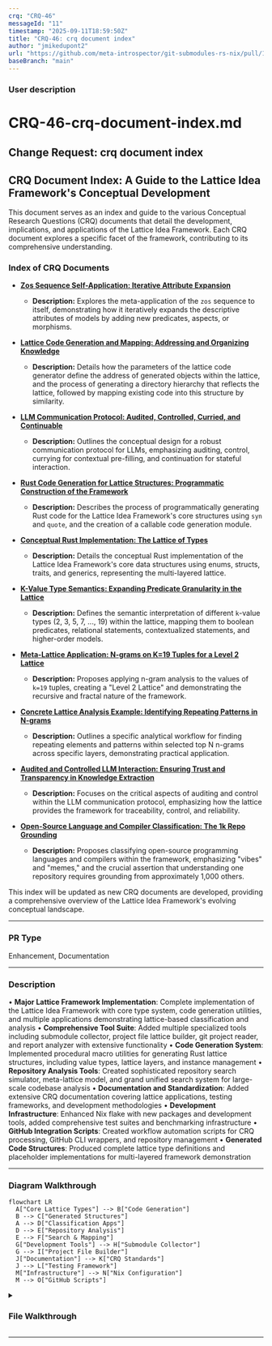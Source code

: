 ```yaml
---
crq: "CRQ-46"
messageId: "11"
timestamp: "2025-09-11T18:59:50Z"
title: "CRQ-46: crq document index"
author: "jmikedupont2"
url: "https://github.com/meta-introspector/git-submodules-rs-nix/pull/11"
baseBranch: "main"
---
```


### **User description**
# CRQ-46-crq-document-index.md

## Change Request: crq document index
## CRQ Document Index: A Guide to the Lattice Idea Framework's Conceptual Development

This document serves as an index and guide to the various Conceptual Research Questions (CRQ) documents that detail the development, implications, and applications of the Lattice Idea Framework. Each CRQ document explores a specific facet of the framework, contributing to its comprehensive understanding.

### Index of CRQ Documents

*   **[Zos Sequence Self-Application: Iterative Attribute Expansion](zos_self_application.md)**
    *   **Description:** Explores the meta-application of the `zos` sequence to itself, demonstrating how it iteratively expands the descriptive attributes of models by adding new predicates, aspects, or morphisms.

*   **[Lattice Code Generation and Mapping: Addressing and Organizing Knowledge](lattice_code_generation_and_mapping.md)**
    *   **Description:** Details how the parameters of the lattice code generator define the address of generated objects within the lattice, and the process of generating a directory hierarchy that reflects the lattice, followed by mapping existing code into this structure by similarity.

*   **[LLM Communication Protocol: Audited, Controlled, Curried, and Continuable](llm_communication_protocol.md)**
    *   **Description:** Outlines the conceptual design for a robust communication protocol for LLMs, emphasizing auditing, control, currying for contextual pre-filling, and continuation for stateful interaction.

*   **[Rust Code Generation for Lattice Structures: Programmatic Construction of the Framework](rust_code_generation_for_lattice.md)**
    *   **Description:** Describes the process of programmatically generating Rust code for the Lattice Idea Framework's core structures using `syn` and `quote`, and the creation of a callable code generation module.

*   **[Conceptual Rust Implementation: The Lattice of Types](conceptual_rust_lattice_types.md)**
    *   **Description:** Details the conceptual Rust implementation of the Lattice Idea Framework's core data structures using enums, structs, traits, and generics, representing the multi-layered lattice.

*   **[K-Value Type Semantics: Expanding Predicate Granularity in the Lattice](k_value_type_semantics.md)**
    *   **Description:** Defines the semantic interpretation of different `k`-value types (2, 3, 5, 7, ..., 19) within the lattice, mapping them to boolean predicates, relational statements, contextualized statements, and higher-order models.

*   **[Meta-Lattice Application: N-grams on K=19 Tuples for a Level 2 Lattice](meta_lattice_application.md)**
    *   **Description:** Proposes applying n-gram analysis to the values of `k=19` tuples, creating a "Level 2 Lattice" and demonstrating the recursive and fractal nature of the framework.

*   **[Concrete Lattice Analysis Example: Identifying Repeating Patterns in N-grams](concrete_lattice_analysis_example.md)**
    *   **Description:** Outlines a specific analytical workflow for finding repeating elements and patterns within selected top N n-grams across specific layers, demonstrating practical application.

*   **[Audited and Controlled LLM Interaction: Ensuring Trust and Transparency in Knowledge Extraction](audited_llm_interaction.md)**
    *   **Description:** Focuses on the critical aspects of auditing and control within the LLM communication protocol, emphasizing how the lattice provides the framework for traceability, control, and reliability.

*   **[Open-Source Language and Compiler Classification: The 1k Repo Grounding](oss_language_classification_crq.md)**
    *   **Description:** Proposes classifying open-source programming languages and compilers within the framework, emphasizing "vibes" and "memes," and the crucial assertion that understanding one repository requires grounding from approximately 1,000 others.

This index will be updated as new CRQ documents are developed, providing a comprehensive overview of the Lattice Idea Framework's evolving conceptual landscape.


___

### **PR Type**
Enhancement, Documentation


___

### **Description**
• **Major Lattice Framework Implementation**: Complete implementation of the Lattice Idea Framework with core type system, code generation utilities, and multiple applications demonstrating lattice-based classification and analysis
• **Comprehensive Tool Suite**: Added multiple specialized tools including submodule collector, project file lattice builder, git project reader, and report analyzer with extensive functionality
• **Code Generation System**: Implemented procedural macro utilities for generating Rust lattice structures, including value types, lattice layers, and instance management
• **Repository Analysis Tools**: Created sophisticated repository search simulator, meta-lattice model, and grand unified search system for large-scale codebase analysis
• **Documentation and Standardization**: Added extensive CRQ documentation covering lattice applications, testing frameworks, and development methodologies
• **Development Infrastructure**: Enhanced Nix flake with new packages and development tools, added comprehensive test suites and benchmarking infrastructure
• **GitHub Integration Scripts**: Created workflow automation scripts for CRQ processing, GitHub CLI wrappers, and repository management
• **Generated Code Structures**: Produced complete lattice type definitions and placeholder implementations for multi-layered framework demonstration


___

### Diagram Walkthrough


```mermaid
flowchart LR
  A["Core Lattice Types"] --> B["Code Generation"]
  B --> C["Generated Structures"]
  A --> D["Classification Apps"]
  D --> E["Repository Analysis"]
  E --> F["Search & Mapping"]
  G["Development Tools"] --> H["Submodule Collector"]
  G --> I["Project File Builder"]
  J["Documentation"] --> K["CRQ Standards"]
  J --> L["Testing Framework"]
  M["Infrastructure"] --> N["Nix Configuration"]
  M --> O["GitHub Scripts"]
```



<details> <summary><h3> File Walkthrough</h3></summary>

<table><thead><tr><th></th><th align="left">Relevant files</th></tr></thead><tbody><tr><td><strong>Configuration changes</strong></td><td><details><summary>2 files</summary><table>
<tr>
  <td>
    <details>
      <summary><strong>flake.nix</strong><dd><code>Enhanced Nix flake with submodule-collector package and development </code><br><code>tools</code></dd></summary>
<hr>

flake.nix

• Removed empty line at the beginning of the file<br> • Added new <br><code>submodule-collector</code> package derivation with Rust build configuration<br> • <br>Added multiple development tools including jq, valgrind, Emacs <br>packages, and formatting tools


</details>


  </td>
  <td><a href="https://github.com/meta-introspector/git-submodules-rs-nix/pull/11/files#diff-206b9ce276ab5971a2489d75eb1b12999d4bf3843b7988cbe8d687cfde61dea0">+34/-1</a>&nbsp; &nbsp; </td>

</tr>

<tr>
  <td>
    <details>
      <summary><strong>shell.nix</strong><dd><code>Added valgrind to development shell dependencies</code>&nbsp; &nbsp; &nbsp; &nbsp; &nbsp; &nbsp; &nbsp; &nbsp; &nbsp; </dd></summary>
<hr>

shell.nix

• Added `pkgs.valgrind` to the buildInputs list for development shell


</details>


  </td>
  <td><a href="https://github.com/meta-introspector/git-submodules-rs-nix/pull/11/files#diff-e53dfbfffe62ae3c0b411b3938ccffa9fb6a2ecc565f55785ef8daa756631a6b">+1/-1</a>&nbsp; &nbsp; &nbsp; </td>

</tr>
</table></details></td></tr><tr><td><strong>Enhancement</strong></td><td><details><summary>54 files</summary><table>
<tr>
  <td>
    <details>
      <summary><strong>lib.rs</strong><dd><code>Lattice code generation library with procedural macro utilities</code></dd></summary>
<hr>

lattice_code_generator/src/lib.rs

• New library providing code generation utilities for the Lattice Idea <br>Framework<br> • Implements functions to generate Rust enums, structs, and <br>traits using <code>syn</code> and <code>quote</code><br> • Includes comprehensive test suite for <br>generated code validation


</details>


  </td>
  <td><a href="https://github.com/meta-introspector/git-submodules-rs-nix/pull/11/files#diff-243854d89636db85a935fa955ee16fa44ea3ca7092902bc29701c3a825b0ba0a">+296/-0</a>&nbsp; </td>

</tr>

<tr>
  <td>
    <details>
      <summary><strong>main.rs</strong><dd><code>Git submodule collector tool with recursive scanning capabilities</code></dd></summary>
<hr>

submodule-collector/src/main.rs

• New command-line tool for scanning Git repositories and submodules <br>recursively<br> • Collects detailed repository information including <br>remote URLs, paths, and branches<br> • Outputs comprehensive JSON reports <br>with error handling for failed repositories


</details>


  </td>
  <td><a href="https://github.com/meta-introspector/git-submodules-rs-nix/pull/11/files#diff-a47f0db0f72bdfe38e4c5fc28fcb76ddd4adc991f2b12a672f14f8348411c83a">+279/-0</a>&nbsp; </td>

</tr>

<tr>
  <td>
    <details>
      <summary><strong>main.rs</strong><dd><code>Project file lattice builder with predicate-based classification</code></dd></summary>
<hr>

project_file_lattice_builder/src/main.rs

• New application that constructs a conceptual lattice of project <br>files<br> • Implements file classification using word predicates and <br>lattice hierarchy<br> • Includes comprehensive test suite for predicate <br>extraction and classification


</details>


  </td>
  <td><a href="https://github.com/meta-introspector/git-submodules-rs-nix/pull/11/files#diff-307096deb9eb86f24a90391b001a081a638672a52f8c27651d21c72bcfdcd2a1">+202/-0</a>&nbsp; </td>

</tr>

<tr>
  <td>
    <details>
      <summary><strong>lattice_mapper_app.rs</strong><dd><code>Lattice mapper application for code similarity classification</code></dd></summary>
<hr>

src/lattice_mapper_app.rs

• New application demonstrating code mapping into pre-generated <br>lattice structures<br> • Implements similarity-based classification using <br>predicate matching<br> • Bridges lattice structure generation with <br>repository search functionality


</details>


  </td>
  <td><a href="https://github.com/meta-introspector/git-submodules-rs-nix/pull/11/files#diff-d4b10dc90da2ebd2e54c216c08faf398915f797cc4bf2e94185cd40832762c62">+209/-0</a>&nbsp; </td>

</tr>

<tr>
  <td>
    <details>
      <summary><strong>lattice_types.rs</strong><dd><code>Core lattice type definitions with multi-layered framework</code></dd></summary>
<hr>

src/lattice_types.rs

• Defines conceptual lattice type system using Rust enums, structs, <br>and traits<br> • Implements multi-layered lattice with different value <br>types and n-gram instances<br> • Includes demonstration of lattice <br>construction with boolean and three-value types


</details>


  </td>
  <td><a href="https://github.com/meta-introspector/git-submodules-rs-nix/pull/11/files#diff-b4cbc31fe99d9b693a12612fdfbcbb6a05afbab7836ee96ef34759a80eea2dfc">+196/-0</a>&nbsp; </td>

</tr>

<tr>
  <td>
    <details>
      <summary><strong>repo_search_simulator.rs</strong><dd><code>Repository search simulator with predicate-based similarity matching</code></dd></summary>
<hr>

src/repo_search_simulator.rs

• Simulates repository search functionality using predicate-based <br>classification<br> • Implements search-by-example across mock repositories <br>with similarity scoring<br> • Demonstrates lattice framework application <br>to large codebase analysis


</details>


  </td>
  <td><a href="https://github.com/meta-introspector/git-submodules-rs-nix/pull/11/files#diff-0fd44409289d811f50e94913ae801d7ed5c483e8798303c297ac9854807cfe41">+202/-0</a>&nbsp; </td>

</tr>

<tr>
  <td>
    <details>
      <summary><strong>meta_lattice_model.rs</strong><dd><code>Self-referential meta-lattice model for framework introspection</code></dd></summary>
<hr>

src/meta_lattice_model.rs

• Meta-model implementation that analyzes the lattice framework itself<br> <br>• Demonstrates self-referential capacity with conceptual similarity <br>finding<br> • Embodies the framework's ability to model its own structure


</details>


  </td>
  <td><a href="https://github.com/meta-introspector/git-submodules-rs-nix/pull/11/files#diff-4ad95f3ed0d6e795cabcf8199fb28fa159aef84b4f32e578f55079fa94e07625">+153/-0</a>&nbsp; </td>

</tr>

<tr>
  <td>
    <details>
      <summary><strong>analyze_strings.rs</strong><dd><code>String analysis module with n-gram processing and ontology mapping</code></dd></summary>
<hr>

report-analyzer-rs/src/analyze_strings.rs

• String analysis module with token collection and frequency counting<br> <br>• Implements n-gram generation and analysis with emoji ontology <br>application<br> • Provides suggested rule generation based on token <br>patterns


</details>


  </td>
  <td><a href="https://github.com/meta-introspector/git-submodules-rs-nix/pull/11/files#diff-2972c1dbf1387f1fc356a8a7315beb271dcacb9eb512719d2ac60d15084a7c1a">+171/-0</a>&nbsp; </td>

</tr>

<tr>
  <td>
    <details>
      <summary><strong>lattice_classifier_app.rs</strong><dd><code>Lattice classifier application for predicate-based text analysis</code></dd></summary>
<hr>

src/lattice_classifier_app.rs

• Classification application using generated lattice structures<br> • <br>Implements predicate-based text classification with word predicates<br> • <br>Demonstrates search-by-example functionality within lattice framework


</details>


  </td>
  <td><a href="https://github.com/meta-introspector/git-submodules-rs-nix/pull/11/files#diff-2046e6cf0881f2c6f04e40c623dbf7b071fa54d0b330bd758caea2f306c79f59">+188/-0</a>&nbsp; </td>

</tr>

<tr>
  <td>
    <details>
      <summary><strong>lib.rs</strong><dd><code>Git project reader library with comprehensive repository information </code><br><code>extraction</code></dd></summary>
<hr>

git_project_reader/src/lib.rs

• Library for reading Git project information including tracked files <br>and status<br> • Implements comprehensive test suite with temporary <br>repository creation<br> • Provides structured data collection from Git <br>repositories


</details>


  </td>
  <td><a href="https://github.com/meta-introspector/git-submodules-rs-nix/pull/11/files#diff-258b44c334cd672e0393e8cad155edd07074a84e46a6c7389d9d227e07b3e1d8">+174/-0</a>&nbsp; </td>

</tr>

<tr>
  <td>
    <details>
      <summary><strong>grand_unified_search.rs</strong><dd><code>Grand unified search system concept with self-analysis capabilities</code></dd></summary>
<hr>

src/grand_unified_search.rs

• Conceptual outline for grand unified search system across <br>repositories<br> • Demonstrates self-parsing, similarity search, and LLM <br>interaction concepts<br> • Provides framework for large-scale code <br>analysis and knowledge extraction


</details>


  </td>
  <td><a href="https://github.com/meta-introspector/git-submodules-rs-nix/pull/11/files#diff-b8a48c02f53b75052bc23d20df7488207a5b86d7815d3fb29ef0b8b985553ab1">+148/-0</a>&nbsp; </td>

</tr>

<tr>
  <td>
    <details>
      <summary><strong>lattice_model.rs</strong><dd><code>Core lattice model with value types and predicate classification</code></dd></summary>
<hr>

src/lattice_model.rs

• Core lattice model definitions with value types and layer structures<br> <br>• Implements traits for value counting and lattice layer management<br> • <br>Provides predicate classifier for text analysis within lattice <br>framework


</details>


  </td>
  <td><a href="https://github.com/meta-introspector/git-submodules-rs-nix/pull/11/files#diff-780a4d5fb95789264d299113f8c45e066dafc4aa039180f7494020e35c5246b6">+136/-0</a>&nbsp; </td>

</tr>

<tr>
  <td>
    <details>
      <summary><strong>word_predicate_analyzer.rs</strong><dd><code>Word predicate analyzer with n-gram generation and lattice integration</code></dd></summary>
<hr>

src/word_predicate_analyzer.rs

• Word predicate analysis using lattice type definitions<br> • Implements <br>text tokenization and n-gram generation for predicate analysis<br> • <br>Demonstrates integration with lattice structure for text processing


</details>


  </td>
  <td><a href="https://github.com/meta-introspector/git-submodules-rs-nix/pull/11/files#diff-8b1a5639c122dab7e9c36fd0dac9ffa1dd9fbbbb4fb5d68eca6be406d0f63e83">+95/-0</a>&nbsp; &nbsp; </td>

</tr>

<tr>
  <td>
    <details>
      <summary><strong>main.rs</strong><dd><code>Lattice structure generator with hierarchical directory creation</code></dd></summary>
<hr>

lattice_structure_generator/src/main.rs

• Generates structured lattice hierarchy with parameterized layer <br>creation<br> • Creates directory structure representing lattice <br>organization<br> • Demonstrates conceptual mapping of existing code into <br>lattice bins


</details>


  </td>
  <td><a href="https://github.com/meta-introspector/git-submodules-rs-nix/pull/11/files#diff-0503dd508e5c7168f8b6b74fb16594f291c5cead8790bfaec55d85ac576166f2">+82/-0</a>&nbsp; &nbsp; </td>

</tr>

<tr>
  <td>
    <details>
      <summary><strong>lib.rs</strong><dd><code>ZOS lattice builder integration with project file classification</code></dd></summary>
<hr>

src/lib.rs

• Added <code>build_zos_lattice</code> function for project file classification<br> • <br>Integrates lattice model with file processing and predicate extraction<br> <br>• Provides structured approach to organizing project files in lattice <br>layers


</details>


  </td>
  <td><a href="https://github.com/meta-introspector/git-submodules-rs-nix/pull/11/files#diff-b1a35a68f14e696205874893c07fd24fdb88882b47c23cc0e0c80a30c7d53759">+78/-0</a>&nbsp; &nbsp; </td>

</tr>

<tr>
  <td>
    <details>
      <summary><strong>main.rs</strong><dd><code>Lattice generator application for code structure creation</code></dd></summary>
<hr>

lattice_generator_app/src/main.rs

• Application for generating lattice code structures to files<br> • Uses <br>lattice code generator library to create complete type definitions<br> • <br>Outputs generated code to organized directory structure


</details>


  </td>
  <td><a href="https://github.com/meta-introspector/git-submodules-rs-nix/pull/11/files#diff-ba3c74e9dedda9c826a5198e4fb1879be1cc3251ad2be3b8bd4cef25d22bf646">+56/-0</a>&nbsp; &nbsp; </td>

</tr>

<tr>
  <td>
    <details>
      <summary><strong>main.rs</strong><dd><code>Initial report analyzer main implementation with CLI interface</code></dd></summary>
<hr>

report-analyzer-rs/src/main.rs

• Added new main.rs file for report analyzer with command-line <br>argument parsing using <code>clap</code><br> • Implemented basic report loading and <br>analysis functionality with JSON deserialization<br> • Added calls to <br><code>analyze_strings</code> module for string analysis and emoji application<br> • <br>Included commented-out calls to various analysis functions for future <br>implementation


</details>


  </td>
  <td><a href="https://github.com/meta-introspector/git-submodules-rs-nix/pull/11/files#diff-0c621fee3c56e03aa11c26e9371c0d100ee91ec12c43746c6cf2eb8f687bdeac">+50/-0</a>&nbsp; &nbsp; </td>

</tr>

<tr>
  <td>
    <details>
      <summary><strong>program_self_description.rs</strong><dd><code>Self-describing program implementation for lattice framework </code><br><code>demonstration</code></dd></summary>
<hr>

src/program_self_description.rs

• Created a conceptual Rust program demonstrating self-description <br>capabilities<br> • Implemented functions to describe the program itself <br>and search for similar programs<br> • Added meta-assertion functionality <br>reflecting the theoretical framework's postulates<br> • Demonstrates the <br>"word as predicate" model and program similarity concepts


</details>


  </td>
  <td><a href="https://github.com/meta-introspector/git-submodules-rs-nix/pull/11/files#diff-386ecf0f7a94fde9c182bd08fe96599c8620c47e849ed27d5ffd2d799bf30060">+37/-0</a>&nbsp; &nbsp; </td>

</tr>

<tr>
  <td>
    <details>
      <summary><strong>lcp.rs</strong><dd><code>Longest common prefix analysis implementation for repository data</code></dd></summary>
<hr>

report-analyzer-rs/src/lcp.rs

• Implemented longest common prefix (LCP) analysis functionality<br> • <br>Added <code>find_longest_common_prefix</code> function for string comparison<br> • <br>Created <code>perform_lcp_analysis</code> to analyze repository paths and URLs<br> • <br>Included print function for displaying LCP analysis results


</details>


  </td>
  <td><a href="https://github.com/meta-introspector/git-submodules-rs-nix/pull/11/files#diff-b21ab373ab1b39d083a90c0171119e10f283f4af3edb4ab1148d439b9eda1101">+51/-0</a>&nbsp; &nbsp; </td>

</tr>

<tr>
  <td>
    <details>
      <summary><strong>my_profiling_bench.rs</strong><dd><code>Performance benchmarking infrastructure with iai-callgrind integration</code></dd></summary>
<hr>

benches/my_profiling_bench.rs

• Added performance benchmarking setup using <code>iai_callgrind</code> library<br> • <br>Created benchmark functions for <code>add</code> function and git config parsing<br> • <br>Implemented dummy function for demonstration of profiling capabilities<br> <br>• Set up benchmark group configuration for performance testing


</details>


  </td>
  <td><a href="https://github.com/meta-introspector/git-submodules-rs-nix/pull/11/files#diff-ba6682e5e5c2b85faec0653350824785fbc61e8b011444d3fc293fc73a8eff5f">+36/-0</a>&nbsp; &nbsp; </td>

</tr>

<tr>
  <td>
    <details>
      <summary><strong>types.rs</strong><dd><code>Core type definitions for report analyzer with CLI support</code></dd></summary>
<hr>

report-analyzer-rs/src/types.rs

• Defined core data structures for report analysis including <br><code>SubmoduleInfo</code>, <code>RepoInfo</code>, <code>FailedRepoInfo</code><br> • Added <code>Report</code> struct with <br>repositories and failed repositories tracking<br> • Implemented <br>command-line arguments structure with <code>clap</code> Parser derive<br> • Created <br><code>Ontology</code> type for emoji mapping functionality


</details>


  </td>
  <td><a href="https://github.com/meta-introspector/git-submodules-rs-nix/pull/11/files#diff-70a32aaec9d7a33bba7859aaec9a648355cf4a92b9a1c688430f60fd0b1ad036">+47/-0</a>&nbsp; &nbsp; </td>

</tr>

<tr>
  <td>
    <details>
      <summary><strong>analyze_names.rs</strong><dd><code>Repository name analysis with frequency counting implementation</code></dd></summary>
<hr>

report-analyzer-rs/src/analyze_names.rs

• Implemented repository name analysis functionality using regex <br>patterns<br> • Added extraction of repository names from GitHub URLs<br> • <br>Created frequency counting for repository and submodule names<br> • <br>Included processing of nested repository structures


</details>


  </td>
  <td><a href="https://github.com/meta-introspector/git-submodules-rs-nix/pull/11/files#diff-ece2606d6df195d4968ecc9276f8faa6fb13f2dfbd036a099bdef2995f9eac1d">+30/-0</a>&nbsp; &nbsp; </td>

</tr>

<tr>
  <td>
    <details>
      <summary><strong>value_type.rs</strong><dd><code>Generated ValueType enum implementation for lattice framework</code></dd></summary>
<hr>

generated_lattice_code/value_type.rs

• Generated Rust code for <code>ValueType</code> enum with prime value variants<br> • <br>Implemented <code>count</code> method for retrieving value type counts<br> • Added <br><code>zos_sequence</code> function returning vector of value types<br> • Created <br>comprehensive enum covering bit, three-value, five-value, and prime <br>value types


</details>


  </td>
  <td><a href="https://github.com/meta-introspector/git-submodules-rs-nix/pull/11/files#diff-4534ce506bbc5e0a512da2a9f61948dc44575940029777e3be9fa6f1ce706735">+1/-0</a>&nbsp; &nbsp; &nbsp; </td>

</tr>

<tr>
  <td>
    <details>
      <summary><strong>value_type.rs</strong><dd><code>Duplicate ValueType enum in alternative structure directory</code></dd></summary>
<hr>

generated_lattice_structure/value_type.rs

• Duplicate of generated lattice code for value type enum<br> • Contains <br>identical implementation of <code>ValueType</code> enum and methods<br> • Represents <br>alternative output location for generated code


</details>


  </td>
  <td><a href="https://github.com/meta-introspector/git-submodules-rs-nix/pull/11/files#diff-0e397496f4650bd5f8a1aaa402b4f095cc1ebfec730fb80a60040684b1e76798">+1/-0</a>&nbsp; &nbsp; &nbsp; </td>

</tr>

<tr>
  <td>
    <details>
      <summary><strong>analyze_orgs.rs</strong><dd><code>Organization analysis with frequency counting from GitHub URLs</code></dd></summary>
<hr>

report-analyzer-rs/src/analyze_orgs.rs

• Implemented organization analysis functionality using regex for <br>GitHub URLs<br> • Added extraction of organization names from repository <br>URLs<br> • Created frequency counting for organizations across <br>repositories<br> • Included processing of failed repositories for <br>comprehensive analysis


</details>


  </td>
  <td><a href="https://github.com/meta-introspector/git-submodules-rs-nix/pull/11/files#diff-dfc5e43d786c558598103c88d48bb1cfc40e246b3ba904ae455a340f1c5d7e0a">+26/-0</a>&nbsp; &nbsp; </td>

</tr>

<tr>
  <td>
    <details>
      <summary><strong>lattice_struct.rs</strong><dd><code>Generated Lattice struct with dynamic layer management system</code></dd></summary>
<hr>

generated_lattice_code/lattice_struct.rs

• Generated main <code>Lattice</code> struct with dynamic layer management<br> • <br>Implemented <code>LatticeLayerTrait</code> for polymorphic layer handling<br> • Added <br>methods for creating, adding layers, and describing lattice structure<br> <br>• Created trait object system for handling different layer types


</details>


  </td>
  <td><a href="https://github.com/meta-introspector/git-submodules-rs-nix/pull/11/files#diff-79d9dfa1f549d761bf956b17120979d037243e9dc1f10ebb9402e5b62ff5cf46">+1/-0</a>&nbsp; &nbsp; &nbsp; </td>

</tr>

<tr>
  <td>
    <details>
      <summary><strong>lattice_struct.rs</strong><dd><code>Duplicate Lattice struct in alternative structure directory</code></dd></summary>
<hr>

generated_lattice_structure/lattice_struct.rs

• Duplicate of generated lattice struct implementation<br> • Contains <br>identical <code>Lattice</code> struct and trait definitions<br> • Represents <br>alternative output location for generated code


</details>


  </td>
  <td><a href="https://github.com/meta-introspector/git-submodules-rs-nix/pull/11/files#diff-d0b1a7887fc4298e093cd2bfb55016adcc95a93c94f2f6df94699f5fb9f43180">+1/-0</a>&nbsp; &nbsp; &nbsp; </td>

</tr>

<tr>
  <td>
    <details>
      <summary><strong>instance_struct.rs</strong><dd><code>Generated Instance struct for n-gram representation in lattice</code></dd></summary>
<hr>

generated_lattice_code/instance_struct.rs

• Generated <code>Instance</code> struct for representing n-grams and code snippets<br> <br>• Implemented generic structure with ID, n-gram size, and units vector<br> <br>• Added constructor and description methods for instance management<br> • <br>Created validation for n-gram size consistency


</details>


  </td>
  <td><a href="https://github.com/meta-introspector/git-submodules-rs-nix/pull/11/files#diff-d3a134be5da73893ad11cfba2741e995cb5385d116f305bb9f90ba03072271f8">+1/-0</a>&nbsp; &nbsp; &nbsp; </td>

</tr>

<tr>
  <td>
    <details>
      <summary><strong>instance_struct.rs</strong><dd><code>Duplicate Instance struct in alternative structure directory</code></dd></summary>
<hr>

generated_lattice_structure/instance_struct.rs

• Duplicate of generated instance struct implementation<br> • Contains <br>identical <code>Instance</code> struct with generic type support<br> • Represents <br>alternative output location for generated code


</details>


  </td>
  <td><a href="https://github.com/meta-introspector/git-submodules-rs-nix/pull/11/files#diff-2a3695aa0e91eed81596edd58de20843bbebe8a9e7ddddae052cc7f695267747">+1/-0</a>&nbsp; &nbsp; &nbsp; </td>

</tr>

<tr>
  <td>
    <details>
      <summary><strong>lattice_layer_struct.rs</strong><dd><code>Generated LatticeLayer struct for value type organization</code></dd></summary>
<hr>

generated_lattice_code/lattice_layer_struct.rs

• Generated <code>LatticeLayer</code> struct for organizing instances by value type<br> <br>• Implemented layer management with value type validation<br> • Added <br>methods for creating layers, adding instances, and description<br> • <br>Created type-safe layer organization system


</details>


  </td>
  <td><a href="https://github.com/meta-introspector/git-submodules-rs-nix/pull/11/files#diff-0aacd04a7a621f806b54ffa94092f874682700841e03474720504945ec824126">+1/-0</a>&nbsp; &nbsp; &nbsp; </td>

</tr>

<tr>
  <td>
    <details>
      <summary><strong>lattice_layer_struct.rs</strong><dd><code>Duplicate LatticeLayer struct in alternative structure directory</code></dd></summary>
<hr>

generated_lattice_structure/lattice_layer_struct.rs

• Duplicate of generated lattice layer struct implementation<br> • <br>Contains identical <code>LatticeLayer</code> struct and methods<br> • Represents <br>alternative output location for generated code


</details>


  </td>
  <td><a href="https://github.com/meta-introspector/git-submodules-rs-nix/pull/11/files#diff-8732c80f707e0ab6b869ea056076368c8830979c489e8c25c0b1d63a05affb3b">+1/-0</a>&nbsp; &nbsp; &nbsp; </td>

</tr>

<tr>
  <td>
    <details>
      <summary><strong>duplicates.rs</strong><dd><code>Duplicate repository URL analysis and reporting implementation</code></dd></summary>
<hr>

report-analyzer-rs/src/duplicates.rs

• Implemented duplicate URL analysis functionality for repositories<br> • <br>Added functions to identify and report duplicate repository URLs<br> • <br>Created mapping of URLs to multiple paths for duplicate detection<br> • <br>Included comprehensive reporting of duplicate findings


</details>


  </td>
  <td><a href="https://github.com/meta-introspector/git-submodules-rs-nix/pull/11/files#diff-4d80fd66c8b316d5012d6352dd781de56fe14903a0f5394e6ce2fa81ee99e035">+25/-0</a>&nbsp; &nbsp; </td>

</tr>

<tr>
  <td>
    <details>
      <summary><strong>input.rs</strong><dd><code>Input handling implementation for CLI arguments and data loading</code></dd></summary>
<hr>

report-analyzer-rs/src/input.rs

• Implemented input handling functions for command-line arguments and <br>data loading<br> • Added <code>parse_args</code> function using <code>clap</code> for argument <br>parsing<br> • Created <code>load_data</code> function for JSON report and ontology <br>loading<br> • Included error handling for file reading and JSON <br>deserialization


</details>


  </td>
  <td><a href="https://github.com/meta-introspector/git-submodules-rs-nix/pull/11/files#diff-e9ea32f3583a31e364d9ff7d6c37296c5c56f4c8fe8b359a4693368182e54e3b">+22/-0</a>&nbsp; &nbsp; </td>

</tr>

<tr>
  <td>
    <details>
      <summary><strong>apply_emojis.rs</strong><dd><code>Emoji ontology application system for text enhancement</code>&nbsp; &nbsp; &nbsp; </dd></summary>
<hr>

report-analyzer-rs/src/apply_emojis.rs

• Implemented emoji ontology application functionality<br> • Added text <br>replacement system using ontology mappings<br> • Created sorted key <br>processing for longest-match replacement<br> • Included optional ontology <br>handling for emoji enhancement


</details>


  </td>
  <td><a href="https://github.com/meta-introspector/git-submodules-rs-nix/pull/11/files#diff-b046d9b03ffcc74bc7362f658297d45a8141ccff9481915e5a8348b7f49a2297">+18/-0</a>&nbsp; &nbsp; </td>

</tr>

<tr>
  <td>
    <details>
      <summary><strong>names_analysis.rs</strong><dd><code>Names analysis display with emoji ontology integration</code>&nbsp; &nbsp; &nbsp; </dd></summary>
<hr>

report-analyzer-rs/src/names_analysis.rs

• Implemented names analysis printing functionality with emoji support<br> <br>• Added sorting and display of most frequent repository/submodule <br>names<br> • Created top-10 display with emoji ontology integration<br> • <br>Included handling for empty name collections


</details>


  </td>
  <td><a href="https://github.com/meta-introspector/git-submodules-rs-nix/pull/11/files#diff-300b8fb41eee786eabd0188c0030f81f88dfc1cee7f998e57e62b26ff2a14c37">+14/-0</a>&nbsp; &nbsp; </td>

</tr>

<tr>
  <td>
    <details>
      <summary><strong>org_analysis.rs</strong><dd><code>Organization analysis display with emoji ontology support</code></dd></summary>
<hr>

report-analyzer-rs/src/org_analysis.rs

• Implemented organization analysis printing functionality<br> • Added <br>sorting and display of most frequent organizations<br> • Created top-10 <br>display with emoji ontology support<br> • Included handling for empty <br>organization collections


</details>


  </td>
  <td><a href="https://github.com/meta-introspector/git-submodules-rs-nix/pull/11/files#diff-5bc7fdd91e1797253239ee186eacd73c931025fcd10b5880906a97a8400fbdcc">+13/-0</a>&nbsp; &nbsp; </td>

</tr>

<tr>
  <td>
    <details>
      <summary><strong>main.rs</strong><dd><code>Git repository testing application with git2 integration</code>&nbsp; </dd></summary>
<hr>

git_test_repo/src/main.rs

• Created simple Git repository testing application using <code>git2</code> crate<br> • <br>Implemented repository opening and validation functionality<br> • Added <br>current directory detection and repository path display<br> • Created <br>basic Git repository interaction example


</details>


  </td>
  <td><a href="https://github.com/meta-introspector/git-submodules-rs-nix/pull/11/files#diff-8b9cadcb87746c34dbbc19f46f1ef3a55b401e70c5dba9cf5f2af4f9877fa594">+10/-0</a>&nbsp; &nbsp; </td>

</tr>

<tr>
  <td>
    <details>
      <summary><strong>instance_1.rs</strong><dd><code>Placeholder instance implementation for k=2 layer</code>&nbsp; &nbsp; &nbsp; &nbsp; &nbsp; &nbsp; &nbsp; &nbsp; </dd></summary>
<hr>

generated_lattice_structure/layer_k_2/instance_1.rs

• Added placeholder code for instance 1 in k=2 layer<br> • Created <br>template for 2-value type instance implementation<br> • Included comments <br>describing intended structure and purpose


</details>


  </td>
  <td><a href="https://github.com/meta-introspector/git-submodules-rs-nix/pull/11/files#diff-df8632b2498c76b1d518d069119ef059ccb029cdcabff4a67066bd7b537542ca">+3/-0</a>&nbsp; &nbsp; &nbsp; </td>

</tr>

<tr>
  <td>
    <details>
      <summary><strong>instance_0.rs</strong><dd><code>Placeholder instance implementation for k=3 layer (instance 0)</code></dd></summary>
<hr>

generated_lattice_structure/layer_k_3/instance_0.rs

• Added placeholder code for instance 0 in k=3 layer<br> • Created <br>template for 3-value type instance implementation<br> • Included comments <br>describing intended structure and purpose


</details>


  </td>
  <td><a href="https://github.com/meta-introspector/git-submodules-rs-nix/pull/11/files#diff-45a15a4ed78fb935970c9dfb064319535f48d88aa3eeaaf6724236295ad8bc36">+3/-0</a>&nbsp; &nbsp; &nbsp; </td>

</tr>

<tr>
  <td>
    <details>
      <summary><strong>instance_1.rs</strong><dd><code>Placeholder instance implementation for k=3 layer (instance 1)</code></dd></summary>
<hr>

generated_lattice_structure/layer_k_3/instance_1.rs

• Added placeholder code for instance 1 in k=3 layer<br> • Created <br>template for 3-value type instance implementation<br> • Included comments <br>describing intended structure and purpose


</details>


  </td>
  <td><a href="https://github.com/meta-introspector/git-submodules-rs-nix/pull/11/files#diff-f985fd8aeb2357840bce2296c2e55547376810292136d6b105ebb782f0c2bea1">+3/-0</a>&nbsp; &nbsp; &nbsp; </td>

</tr>

<tr>
  <td>
    <details>
      <summary><strong>has_value_count_impls.rs</strong><dd><code>Generated HasValueCount trait implementation for bool type</code></dd></summary>
<hr>

generated_lattice_code/has_value_count_impls.rs

• Generated implementation of <code>HasValueCount</code> trait for <code>bool</code> type<br> • <br>Added value count method returning 2 for boolean type<br> • Created <br>foundation for trait implementation system


</details>


  </td>
  <td><a href="https://github.com/meta-introspector/git-submodules-rs-nix/pull/11/files#diff-fc27ee60e32d05c14ba49d85ee4b7d8e66ac5c101ad0dbe3e5d349b4b9303ac8">+1/-0</a>&nbsp; &nbsp; &nbsp; </td>

</tr>

<tr>
  <td>
    <details>
      <summary><strong>has_value_count_impls.rs</strong><dd><code>Duplicate HasValueCount implementation in alternative structure </code><br><code>directory</code></dd></summary>
<hr>

generated_lattice_structure/has_value_count_impls.rs

• Duplicate of generated HasValueCount implementation<br> • Contains <br>identical trait implementation for bool type<br> • Represents alternative <br>output location for generated code


</details>


  </td>
  <td><a href="https://github.com/meta-introspector/git-submodules-rs-nix/pull/11/files#diff-bfde8abac89de5011df90cbcb78cbcd164b872180cfb65270be5126f86444644">+1/-0</a>&nbsp; &nbsp; &nbsp; </td>

</tr>

<tr>
  <td>
    <details>
      <summary><strong>has_value_count_trait.rs</strong><dd><code>Generated HasValueCount trait definition for value counting</code></dd></summary>
<hr>

generated_lattice_code/has_value_count_trait.rs

• Generated <code>HasValueCount</code> trait definition<br> • Added trait method for <br>returning value count as u8<br> • Created foundation for generic value <br>counting system


</details>


  </td>
  <td><a href="https://github.com/meta-introspector/git-submodules-rs-nix/pull/11/files#diff-cf0ba0ca0358cab475d52e9b5edf475682f4cd05a5cd4d554b917677343ec3b1">+1/-0</a>&nbsp; &nbsp; &nbsp; </td>

</tr>

<tr>
  <td>
    <details>
      <summary><strong>has_value_count_trait.rs</strong><dd><code>Duplicate HasValueCount trait in alternative structure directory</code></dd></summary>
<hr>

generated_lattice_structure/has_value_count_trait.rs

• Duplicate of generated HasValueCount trait definition<br> • Contains <br>identical trait definition and method signature<br> • Represents <br>alternative output location for generated code


</details>


  </td>
  <td><a href="https://github.com/meta-introspector/git-submodules-rs-nix/pull/11/files#diff-ef800ec7554c85081358a5d3b43129aedea930cf2edbc44915c73ff89d7f767e">+1/-0</a>&nbsp; &nbsp; &nbsp; </td>

</tr>

<tr>
  <td>
    <details>
      <summary><strong>standardize_and_move_crqs.sh</strong><dd><code>CRQ document standardization and organization script</code>&nbsp; &nbsp; &nbsp; &nbsp; &nbsp; </dd></summary>
<hr>

tools/gh_scripts/standardize_and_move_crqs.sh

• Created comprehensive bash script for CRQ document standardization<br> • <br>Implemented dry-run mode and robust CRQ number calculation<br> • Added <br>filename and header standardization with validation<br> • Included <br>automatic renaming and moving of CRQ files to standardized directory


</details>


  </td>
  <td><a href="https://github.com/meta-introspector/git-submodules-rs-nix/pull/11/files#diff-8c55bddfb101eb3114069c644947a8dd51e359934e566113c182d18a2dfd27ea">+149/-0</a>&nbsp; </td>

</tr>

<tr>
  <td>
    <details>
      <summary><strong>create_crq_workflow.sh</strong><dd><code>CRQ workflow automation script with GitHub integration</code>&nbsp; &nbsp; &nbsp; </dd></summary>
<hr>

tools/gh_scripts/create_crq_workflow.sh

• Created workflow script for CRQ processing and GitHub integration<br> • <br>Implemented branch creation, task.md generation, and PR creation<br> • <br>Added CRQ content extraction and GitHub CLI integration<br> • Created <br>automated workflow for CRQ document processing


</details>


  </td>
  <td><a href="https://github.com/meta-introspector/git-submodules-rs-nix/pull/11/files#diff-6c8f66bef77ee7fde8332f1252ae40263db8cf2753250002be768b877a1ea40e">+79/-0</a>&nbsp; &nbsp; </td>

</tr>

<tr>
  <td>
    <details>
      <summary><strong>boot.sh</strong><dd><code>Boot orchestration script with session recording and crash recovery</code></dd></summary>
<hr>

boot.sh

• Created orchestration script for tmux session recording with <br>asciinema<br> • Implemented crash recovery checks with git status and diff <br>logging<br> • Added log processor integration and comprehensive logging <br>system<br> • Created session management and recovery workflow


</details>


  </td>
  <td><a href="https://github.com/meta-introspector/git-submodules-rs-nix/pull/11/files#diff-c270322e6f914001c9d1d23e01d1eefe9469337f284b0c0a920c5f843a15b373">+38/-0</a>&nbsp; &nbsp; </td>

</tr>

<tr>
  <td>
    <details>
      <summary><strong>gh_extract_actors.sh</strong><dd><code>GitHub actor extraction script for repository analysis</code>&nbsp; &nbsp; &nbsp; </dd></summary>
<hr>

tools/gh_scripts/gh_extract_actors.sh

• Created script to extract unique actors from GitHub issues and <br>comments<br> • Implemented JSON parsing with <code>jq</code> for actor identification<br> • <br>Added GitHub CLI integration for issue and comment data retrieval<br> • <br>Created comprehensive actor analysis from repository activity


</details>


  </td>
  <td><a href="https://github.com/meta-introspector/git-submodules-rs-nix/pull/11/files#diff-460ff5ab5242fc20792c70a204e82ad028e958e7a97a454d0146104b9c11c60d">+41/-0</a>&nbsp; &nbsp; </td>

</tr>

<tr>
  <td>
    <details>
      <summary><strong>gh_workflows_view.sh</strong><dd><code>GitHub workflow run viewing script wrapper</code>&nbsp; &nbsp; &nbsp; &nbsp; &nbsp; &nbsp; &nbsp; &nbsp; &nbsp; &nbsp; &nbsp; &nbsp; &nbsp; &nbsp; &nbsp; </dd></summary>
<hr>

tools/gh_scripts/gh_workflows_view.sh

• Created simple wrapper script for viewing GitHub Actions workflow <br>runs<br> • Added parameter validation and usage instructions<br> • Implemented <br>direct pass-through to <code>gh run view</code> command


</details>


  </td>
  <td><a href="https://github.com/meta-introspector/git-submodules-rs-nix/pull/11/files#diff-b0c94629d1fb360d50c2e90b6727366e24932da3280fe67fba264b2557c5813d">+7/-0</a>&nbsp; &nbsp; &nbsp; </td>

</tr>

<tr>
  <td>
    <details>
      <summary><strong>gh_workflows_rerun.sh</strong><dd><code>GitHub workflow re-run script wrapper</code>&nbsp; &nbsp; &nbsp; &nbsp; &nbsp; &nbsp; &nbsp; &nbsp; &nbsp; &nbsp; &nbsp; &nbsp; &nbsp; &nbsp; &nbsp; &nbsp; &nbsp; &nbsp; &nbsp; &nbsp; </dd></summary>
<hr>

tools/gh_scripts/gh_workflows_rerun.sh

• Created wrapper script for re-running GitHub Actions workflows<br> • <br>Added parameter validation and usage instructions<br> • Implemented direct <br>pass-through to <code>gh run rerun</code> command


</details>


  </td>
  <td><a href="https://github.com/meta-introspector/git-submodules-rs-nix/pull/11/files#diff-e0c1712ffe488bdadbc0d62c565cf16af06d40f4e687e0934dbed1d7bbbc5355">+7/-0</a>&nbsp; &nbsp; &nbsp; </td>

</tr>

<tr>
  <td>
    <details>
      <summary><strong>gh_issues_view.sh</strong><dd><code>GitHub issue viewing script wrapper</code>&nbsp; &nbsp; &nbsp; &nbsp; &nbsp; &nbsp; &nbsp; &nbsp; &nbsp; &nbsp; &nbsp; &nbsp; &nbsp; &nbsp; &nbsp; &nbsp; &nbsp; &nbsp; &nbsp; &nbsp; &nbsp; &nbsp; </dd></summary>
<hr>

tools/gh_scripts/gh_issues_view.sh

• Created wrapper script for viewing GitHub issue details<br> • Added <br>parameter validation and usage instructions<br> • Implemented direct <br>pass-through to <code>gh issue view</code> command


</details>


  </td>
  <td><a href="https://github.com/meta-introspector/git-submodules-rs-nix/pull/11/files#diff-ceee01b16affa23014471597e8bfa4e7093a08cae0010e80d6e417f64eb4bd73">+7/-0</a>&nbsp; &nbsp; &nbsp; </td>

</tr>

<tr>
  <td>
    <details>
      <summary><strong>gh_prs_view.sh</strong><dd><code>GitHub pull request viewing script wrapper</code>&nbsp; &nbsp; &nbsp; &nbsp; &nbsp; &nbsp; &nbsp; &nbsp; &nbsp; &nbsp; &nbsp; &nbsp; &nbsp; &nbsp; &nbsp; </dd></summary>
<hr>

tools/gh_scripts/gh_prs_view.sh

• Created wrapper script for viewing GitHub pull request details<br> • <br>Added parameter validation and usage instructions<br> • Implemented direct <br>pass-through to <code>gh pr view</code> command


</details>


  </td>
  <td><a href="https://github.com/meta-introspector/git-submodules-rs-nix/pull/11/files#diff-ab1b2cdb0af702cfdded4516d0729e6dfd7e8344593d60c4f8e18391e97ad237">+7/-0</a>&nbsp; &nbsp; &nbsp; </td>

</tr>

<tr>
  <td>
    <details>
      <summary><strong>gh_prs_checkout.sh</strong><dd><code>GitHub pull request checkout script wrapper</code>&nbsp; &nbsp; &nbsp; &nbsp; &nbsp; &nbsp; &nbsp; &nbsp; &nbsp; &nbsp; &nbsp; &nbsp; &nbsp; &nbsp; </dd></summary>
<hr>

tools/gh_scripts/gh_prs_checkout.sh

• Created wrapper script for checking out GitHub pull requests locally<br> <br>• Added parameter validation and usage instructions<br> • Implemented <br>direct pass-through to <code>gh pr checkout</code> command


</details>


  </td>
  <td><a href="https://github.com/meta-introspector/git-submodules-rs-nix/pull/11/files#diff-d28d93bffaad9e849d93396c98a560026fe56ab83bb1b6970b7c861a88374ac8">+7/-0</a>&nbsp; &nbsp; &nbsp; </td>

</tr>

<tr>
  <td>
    <details>
      <summary><strong>gh_prs_create.sh</strong><dd><code>GitHub pull request creation script wrapper</code>&nbsp; &nbsp; &nbsp; &nbsp; &nbsp; &nbsp; &nbsp; &nbsp; &nbsp; &nbsp; &nbsp; &nbsp; &nbsp; &nbsp; </dd></summary>
<hr>

tools/gh_scripts/gh_prs_create.sh

• Created simple wrapper script for creating GitHub pull requests<br> • <br>Implemented direct pass-through to <code>gh pr create</code> command<br> • Added <br>parameter forwarding for flexible PR creation


</details>


  </td>
  <td><a href="https://github.com/meta-introspector/git-submodules-rs-nix/pull/11/files#diff-a93576bdc2590454343302cb71a046eb7c93a47d55a26aae5ec37b2b338c6c04">+3/-0</a>&nbsp; &nbsp; &nbsp; </td>

</tr>
</table></details></td></tr><tr><td><strong>Tests</strong></td><td><details><summary>3 files</summary><table>
<tr>
  <td>
    <details>
      <summary><strong>git-config-parser.rs</strong><dd><code>Enhanced git-config-parser with comprehensive test coverage</code></dd></summary>
<hr>

src/bin/git-config-parser.rs

• Added comprehensive test suite for Git configuration parsing <br>functions<br> • Tests cover empty configs, comments, multiple sections, <br>and submodule parsing<br> • Removed unused import and improved code <br>quality


</details>


  </td>
  <td><a href="https://github.com/meta-introspector/git-submodules-rs-nix/pull/11/files#diff-c6637247fafdce9d1d89c2b644040bf28a6f3f2adac43f626011adbf1cb6a975">+131/-1</a>&nbsp; </td>

</tr>

<tr>
  <td>
    <details>
      <summary><strong>main_execution_test.rs</strong><dd><code>Integration test for project file lattice builder binary</code>&nbsp; </dd></summary>
<hr>

project_file_lattice_builder/tests/main_execution_test.rs

• Added integration test for project file lattice builder binary <br>execution<br> • Implemented test to verify binary exists and runs <br>successfully<br> • Added stdout content validation for expected output <br>messages<br> • Created comprehensive test for main execution workflow


</details>


  </td>
  <td><a href="https://github.com/meta-introspector/git-submodules-rs-nix/pull/11/files#diff-5a0c5a5a81a37ae68fa3cf8f8eec11ab88deb61bcb9ceaa24ba914cb69b8d915">+23/-0</a>&nbsp; &nbsp; </td>

</tr>

<tr>
  <td>
    <details>
      <summary><strong>main_execution_test.rs</strong><dd><code>Integration test for submodule collector binary with help validation</code></dd></summary>
<hr>

submodule-collector/tests/main_execution_test.rs

• Added integration test for submodule collector binary execution<br> • <br>Implemented test using <code>--help</code> flag to verify basic functionality<br> • <br>Added validation for expected help message content in stdout<br> • Created <br>test to ensure binary exists and executes properly


</details>


  </td>
  <td><a href="https://github.com/meta-introspector/git-submodules-rs-nix/pull/11/files#diff-f0ca198a718b31ebcb98cfb1b258adf263175cf536d8c8883def9223df093fdb">+24/-0</a>&nbsp; &nbsp; </td>

</tr>
</table></details></td></tr><tr><td><strong>Miscellaneous</strong></td><td><details><summary>1 files</summary><table>
<tr>
  <td>
    <details>
      <summary><strong>instance_0.rs</strong><dd><code>Generated lattice structure placeholder for layer k=2 instance</code></dd></summary>
<hr>

generated_lattice_structure/layer_k_2/instance_0.rs

• Generated placeholder file for lattice layer k=2 instance 0<br> • <br>Represents conceptual implementation for 2-value type lattice <br>structure


</details>


  </td>
  <td><a href="https://github.com/meta-introspector/git-submodules-rs-nix/pull/11/files#diff-990ad20f4685e1e62b47bcdc403066dc9a6a5cd320f109f452149c676da95d77">+3/-0</a>&nbsp; &nbsp; &nbsp; </td>

</tr>
</table></details></td></tr><tr><td><strong>Documentation</strong></td><td><details><summary>5 files</summary><table>
<tr>
  <td>
    <details>
      <summary><strong>submodule_report.json</strong><dd><code>Complete submodule dependency mapping and inventory report</code></dd></summary>
<hr>

submodule_report.json

• Added comprehensive JSON report containing 2021 lines documenting <br>all Git submodules and repositories<br> • Includes repository URLs, local <br>paths, and nested submodule structures<br> • Maps extensive vendor <br>dependencies across multiple projects including lattice-introspector, <br>minizinc-introspector, and git-submodule-tools-rs


</details>


  </td>
  <td><a href="https://github.com/meta-introspector/git-submodules-rs-nix/pull/11/files#diff-cf55860203aefdb6b0dd57e87aa0929dd59f5d9ef2f3e88568b54dc25898e3a7">+2021/-0</a></td>

</tr>

<tr>
  <td>
    <details>
      <summary><strong>CRQ-48-lattice-and-quine-relay.md</strong><dd><code>Lattice framework application to multi-language quine relay</code></dd></summary>
<hr>

docs/crq_standardized/CRQ-48-lattice-and-quine-relay.md

• Introduces concept of applying Lattice Idea Framework to <br>128-language quine relay<br> • Proposes language-specific predicate <br>extraction and generate-and-test methodology<br> • Describes mapping quine <br>relay transformations as lattice morphisms<br> • Outlines implications for <br>universal code understanding and cross-language generation


</details>


  </td>
  <td><a href="https://github.com/meta-introspector/git-submodules-rs-nix/pull/11/files#diff-ac1a0c1e2463866634f85d0f5f1d0869206ca883b75cacc57a8ecd6e324310ce">+38/-0</a>&nbsp; &nbsp; </td>

</tr>

<tr>
  <td>
    <details>
      <summary><strong>structured_testing_framework.md</strong><dd><code>Structured testing framework for lattice-based knowledge extraction</code></dd></summary>
<hr>

docs/structured_testing_framework.md

• Defines systematic testing framework based on Lattice Idea <br>principles<br> • Outlines lattice-guided test case generation and <br>predicate-driven assertions<br> • Describes layered evaluation methodology <br>from simple to complex predicates<br> • Includes test construction <br>examples for different lattice layers and value types


</details>


  </td>
  <td><a href="https://github.com/meta-introspector/git-submodules-rs-nix/pull/11/files#diff-9f5eb85b0a07c965e710e4da924aa3748a0d39a6bdabf23e67b320caed5ec658">+38/-0</a>&nbsp; &nbsp; </td>

</tr>

<tr>
  <td>
    <details>
      <summary><strong>CRQ-003-deep-dive-and-reflection-on-nix-development-environment-graph.md</strong><dd><code>Nix development environment dependency graph analysis framework</code></dd></summary>
<hr>

docs/crq_standardized/CRQ-003-deep-dive-and-reflection-on-nix-development-environment-graph.md

• Documents analysis methodology for Nix development environment <br>dependency graph<br> • Outlines systematic examination of nodes, edges, <br>and transitive dependencies<br> • Describes reflection process for <br>understanding build complexity and optimization opportunities<br> • <br>Includes partial progress notes on <code>devshell_graph.dot</code> file analysis


</details>


  </td>
  <td><a href="https://github.com/meta-introspector/git-submodules-rs-nix/pull/11/files#diff-b282b43f374ed6c51133aa4111b710c2805811f8607431640736bdf06eb4e940">+58/-0</a>&nbsp; &nbsp; </td>

</tr>

<tr>
  <td>
    <details>
      <summary><strong>CRQ-51-meta-lattice-application.md</strong><dd><code>Meta-lattice recursive application for Level 2 pattern analysis</code></dd></summary>
<hr>

docs/crq_standardized/CRQ-51-meta-lattice-application.md

• Proposes recursive application of lattice framework to create Level <br>2 Lattice<br> • Describes n-gram analysis on <code>k=19</code> tuple components for <br>higher-order pattern discovery<br> • Explains fractal nature of knowledge <br>representation and meta-classification capabilities<br> • Outlines <br>implications for enhanced abstraction and grounding of complex models


</details>


  </td>
  <td><a href="https://github.com/meta-introspector/git-submodules-rs-nix/pull/11/files#diff-e3b1a8fdea63612f200062e72fa25db30e45624a98678e72cb8d2f41f337784c">+32/-0</a>&nbsp; &nbsp; </td>

</tr>
</table></details></td></tr><tr><td><strong>Additional files</strong></td><td><details><summary>101 files</summary><table>
<tr>
  <td><strong>.git_commit_message.txt</strong></td>
  <td><a href="https://github.com/meta-introspector/git-submodules-rs-nix/pull/11/files#diff-993228305b4d0adb47d3b4e0b45e35a0ab0fc9b43cd5e689feef1c3a1008e64d">+0/-3</a>&nbsp; &nbsp; &nbsp; </td>

</tr>

<tr>
  <td><strong>Cargo.toml</strong></td>
  <td><a href="https://github.com/meta-introspector/git-submodules-rs-nix/pull/11/files#diff-2e9d962a08321605940b5a657135052fbcef87b5e360662bb527c96d9a615542">+10/-1</a>&nbsp; &nbsp; </td>

</tr>

<tr>
  <td><strong>README.md</strong></td>
  <td><a href="https://github.com/meta-introspector/git-submodules-rs-nix/pull/11/files#diff-b335630551682c19a781afebcf4d07bf978fb1f8ac04c6bf87428ed5106870f5">+102/-0</a>&nbsp; </td>

</tr>

<tr>
  <td><strong>SOP_Nix_Graph_Reflection.md</strong></td>
  <td><a href="https://github.com/meta-introspector/git-submodules-rs-nix/pull/11/files#diff-9eea4a14e7fcdfa68232da66ffba61faa6fb8f7d84cad0f3f9264f56731fa920">+88/-0</a>&nbsp; &nbsp; </td>

</tr>

<tr>
  <td><strong>abstract_mathematical_idea.tex</strong></td>
  <td><a href="https://github.com/meta-introspector/git-submodules-rs-nix/pull/11/files#diff-69622bfa494d6fe61c7698baf13b5efc26d6672adef2ec3e0efa0d3e6555f3a5">+76/-0</a>&nbsp; &nbsp; </td>

</tr>

<tr>
  <td><strong>concept_word_as_predicate.md</strong></td>
  <td><a href="https://github.com/meta-introspector/git-submodules-rs-nix/pull/11/files#diff-8a4ed928664c47b3be475e7d3851ba8482b5c73a3fd143b0d0457100974cffff">+20/-0</a>&nbsp; &nbsp; </td>

</tr>

<tr>
  <td><strong>creative_expressions.md</strong></td>
  <td><a href="https://github.com/meta-introspector/git-submodules-rs-nix/pull/11/files#diff-4a1fc95b2b659d0083f480aca6584896dd24abd0c4273e6b8ae8441e9f39b43d">+106/-0</a>&nbsp; </td>

</tr>

<tr>
  <td><strong>CRQ-004-rust-documentation-rustdoc-updates-for-binaries.md</strong></td>
  <td><a href="https://github.com/meta-introspector/git-submodules-rs-nix/pull/11/files#diff-abd0edba3c84273f87250e0054f5bad2327767556eb2af57cd9f5fb65c566405">+35/-0</a>&nbsp; &nbsp; </td>

</tr>

<tr>
  <td><strong>CRQ-005-readme-md-updates.md</strong></td>
  <td><a href="https://github.com/meta-introspector/git-submodules-rs-nix/pull/11/files#diff-2e437d6523601d99fe5a18d8e8e2f632742e5d3f26eb02671b3962803589e832">+34/-0</a>&nbsp; &nbsp; </td>

</tr>

<tr>
  <td><strong>CRQ-006-formal-qa-procedures-and-standard-operating-procedures-sops-development.md</strong></td>
  <td><a href="https://github.com/meta-introspector/git-submodules-rs-nix/pull/11/files#diff-62a915240d316f6f1730714794d1f7433c4784005098e1a5ad018e6a516d760f">+37/-0</a>&nbsp; &nbsp; </td>

</tr>

<tr>
  <td><strong>CRQ-007-comprehensive-project-testing.md</strong></td>
  <td><a href="https://github.com/meta-introspector/git-submodules-rs-nix/pull/11/files#diff-f52bc4442b7dab07cb9b602ad562e7b6592867befdb4d2ff9369f42e78b74ac5">+37/-0</a>&nbsp; &nbsp; </td>

</tr>

<tr>
  <td><strong>CRQ-008-the-crq-of-crqs.md</strong></td>
  <td><a href="https://github.com/meta-introspector/git-submodules-rs-nix/pull/11/files#diff-e5088eb9e08387c4341abf4486b657744b2f1a0fe8177b5cd9a3d0c54b810583">+36/-0</a>&nbsp; &nbsp; </td>

</tr>

<tr>
  <td><strong>CRQ-009-git-project-reader-library-and-integration.md</strong></td>
  <td><a href="https://github.com/meta-introspector/git-submodules-rs-nix/pull/11/files#diff-2d3dbe720e4c081729b00d4a7e748b3dfdb27c469fd6a85a95ebc6b8862bc69d">+37/-0</a>&nbsp; &nbsp; </td>

</tr>

<tr>
  <td><strong>CRQ-010-sop-documentation-and-cargo-lock-update.md</strong></td>
  <td><a href="https://github.com/meta-introspector/git-submodules-rs-nix/pull/11/files#diff-adad5ca581fcf01563ae88abc1fcb0a7b1bf007281559ea6aa75b8d511dca737">+38/-0</a>&nbsp; &nbsp; </td>

</tr>

<tr>
  <td><strong>CRQ-011-github-cli-sops-and-wrapper-scripts.md</strong></td>
  <td><a href="https://github.com/meta-introspector/git-submodules-rs-nix/pull/11/files#diff-b6ff24e9d17b8ff4a58807a0d8c20065f7a8c4545957617bbace55916f153021">+46/-0</a>&nbsp; &nbsp; </td>

</tr>

<tr>
  <td><strong>CRQ-012-integrate-git-submodule-tools-into-lattice-system.md</strong></td>
  <td><a href="https://github.com/meta-introspector/git-submodules-rs-nix/pull/11/files#diff-32f72223bf8cc82b54485b0bfb5bbfe98437d26abfcff608c2a320f8ec8120a2">+32/-0</a>&nbsp; &nbsp; </td>

</tr>

<tr>
  <td><strong>CRQ-013-integrate-gitoxide-into-lattice-system.md</strong></td>
  <td><a href="https://github.com/meta-introspector/git-submodules-rs-nix/pull/11/files#diff-195bfc579b532e53586ffc1b892e250984a7804dafd1c6576702f29a625f4df0">+32/-0</a>&nbsp; &nbsp; </td>

</tr>

<tr>
  <td><strong>CRQ-014-integrate-magoo-into-lattice-system.md</strong></td>
  <td><a href="https://github.com/meta-introspector/git-submodules-rs-nix/pull/11/files#diff-0c06fa194ecff963a8198ba81ec47c86086593f8b4b4f7356ca50d041b80f87e">+32/-0</a>&nbsp; &nbsp; </td>

</tr>

<tr>
  <td><strong>CRQ-015-integrate-naersk-into-lattice-system.md</strong></td>
  <td><a href="https://github.com/meta-introspector/git-submodules-rs-nix/pull/11/files#diff-dc9f5dcad9bf75f383fa78a8e4fe7b478c7f44e0adc11c153c2cd5c024d4547b">+32/-0</a>&nbsp; &nbsp; </td>

</tr>

<tr>
  <td><strong>CRQ-016-integrate-submod-into-lattice-system.md</strong></td>
  <td><a href="https://github.com/meta-introspector/git-submodules-rs-nix/pull/11/files#diff-ff885ea72545ac0d5d6b661eecc61246dcf144d723df659a1b189efa572b664c">+32/-0</a>&nbsp; &nbsp; </td>

</tr>

<tr>
  <td><strong>CRQ-017-submodule-lattice-integration-crqs-and-task-files.md</strong></td>
  <td><a href="https://github.com/meta-introspector/git-submodules-rs-nix/pull/11/files#diff-715470e987b31c9a9f6c1cfe2f9c072b2bc00b7040c0b76060f35de4e79e5f92">+36/-0</a>&nbsp; &nbsp; </td>

</tr>

<tr>
  <td><strong>CRQ-018-the-branch-as-a-holistic-development-unit.md</strong></td>
  <td><a href="https://github.com/meta-introspector/git-submodules-rs-nix/pull/11/files#diff-2832ecc2da1157f0deb2c08520db29562ce395f8edb92b1a1fe8a26c8826cf98">+39/-0</a>&nbsp; &nbsp; </td>

</tr>

<tr>
  <td><strong>CRQ-019-one-to-one-mapping-of-crq-to-branch-and-pull-request.md</strong></td>
  <td><a href="https://github.com/meta-introspector/git-submodules-rs-nix/pull/11/files#diff-564ce4eb098ed3bb171534f310f55239586262f320c688b2fb4c3fd0524ac2f8">+38/-0</a>&nbsp; &nbsp; </td>

</tr>

<tr>
  <td><strong>CRQ-020-braindump-update-and-crq-status-reflection.md</strong></td>
  <td><a href="https://github.com/meta-introspector/git-submodules-rs-nix/pull/11/files#diff-c4ef172e05429d8d67e528855c74922f500d612544ca49a2bba6dfe9618251b6">+34/-0</a>&nbsp; &nbsp; </td>

</tr>

<tr>
  <td><strong>CRQ-024-new-sops-for-crq-driven-development.md</strong></td>
  <td><a href="https://github.com/meta-introspector/git-submodules-rs-nix/pull/11/files#diff-edf47b642d473b24d43282565ed04f55e84181fb6396d718e673470923761d8d">+35/-0</a>&nbsp; &nbsp; </td>

</tr>

<tr>
  <td><strong>CRQ-025-rust-code-generation-for-lattice-structures-programmatic-construction-of-the-framework.md</strong></td>
  <td><a href="https://github.com/meta-introspector/git-submodules-rs-nix/pull/11/files#diff-7dc2ace370b12ddd100af187f4ba6d6d6001aaade046298ecdab7484822b5174">+36/-0</a>&nbsp; &nbsp; </td>

</tr>

<tr>
  <td><strong>CRQ-026-zos-sequence-self-application-iterative-attribute-expansion.md</strong></td>
  <td><a href="https://github.com/meta-introspector/git-submodules-rs-nix/pull/11/files#diff-9c2012fc7f8bbf404288787385d776cedab9b119121856b2a9a7b4b584f01d3f">+31/-0</a>&nbsp; &nbsp; </td>

</tr>

<tr>
  <td><strong>CRQ-027-Open_Source_Language_and_Compiler_Classification_The_1k_Repo_Grounding.md</strong></td>
  <td><a href="https://github.com/meta-introspector/git-submodules-rs-nix/pull/11/files#diff-2cd54cbd9ef78791fbed3097e1327b3a87b6cafc69a71e9ff1f60b15c220c437">+40/-0</a>&nbsp; &nbsp; </td>

</tr>

<tr>
  <td><strong>CRQ-28-audited-llm-interaction.md</strong></td>
  <td><a href="https://github.com/meta-introspector/git-submodules-rs-nix/pull/11/files#diff-71ded38638ad554ba9c9dcf865012a6f35876f8cb25797a3ae3edc30d9a2d34d">+38/-0</a>&nbsp; &nbsp; </td>

</tr>

<tr>
  <td><strong>CRQ-29-conceptual-rust-lattice-types.md</strong></td>
  <td><a href="https://github.com/meta-introspector/git-submodules-rs-nix/pull/11/files#diff-e44703aac23ac28a428cc63faecc3e9486b422f46c9276010386519011fde66d">+56/-0</a>&nbsp; &nbsp; </td>

</tr>

<tr>
  <td><strong>CRQ-30-concrete-lattice-analysis-example.md</strong></td>
  <td><a href="https://github.com/meta-introspector/git-submodules-rs-nix/pull/11/files#diff-1c800f91d868ed987de12c40601586726adf434dbf607dfb4c814d5715fb3b8e">+54/-0</a>&nbsp; &nbsp; </td>

</tr>

<tr>
  <td><strong>CRQ-31-crq-001-review-git-log-patch.md</strong></td>
  <td><a href="https://github.com/meta-introspector/git-submodules-rs-nix/pull/11/files#diff-a871ee19bb38959d789ee7a3df0a935298e5082a8a0b429ca86936f11c4dc844">+7/-0</a>&nbsp; &nbsp; &nbsp; </td>

</tr>

<tr>
  <td><strong>CRQ-32-crq-002-automate-sops-to-rust.md</strong></td>
  <td><a href="https://github.com/meta-introspector/git-submodules-rs-nix/pull/11/files#diff-03b41ca901e9a0b3ac38680ba13014440e0ba3723eb174cfd3376f9d275b46c4">+3/-0</a>&nbsp; &nbsp; &nbsp; </td>

</tr>

<tr>
  <td><strong>CRQ-33-crq-002-submodule-report-function-development.md</strong></td>
  <td><a href="https://github.com/meta-introspector/git-submodules-rs-nix/pull/11/files#diff-32f8d2f5ee6181f0979697737d27d33711a32fcfb99a6ca3b125b46975e225e0">+44/-0</a>&nbsp; &nbsp; </td>

</tr>

<tr>
  <td><strong>CRQ-34-crq-003-context-introspector.md</strong></td>
  <td><a href="https://github.com/meta-introspector/git-submodules-rs-nix/pull/11/files#diff-daafb6f83eb1ccdd1fbbd3ee53f1a9e417a4e5042e74e0c3d4fc5e60d4229044">+3/-0</a>&nbsp; &nbsp; &nbsp; </td>

</tr>

<tr>
  <td><strong>CRQ-35-crq-004-formalize-interaction-procedure.md</strong></td>
  <td><a href="https://github.com/meta-introspector/git-submodules-rs-nix/pull/11/files#diff-60aaf7c66586ccc58757a027cbf2488d846408993d726099db972233d3176214">+3/-0</a>&nbsp; &nbsp; &nbsp; </td>

</tr>

<tr>
  <td><strong>CRQ-36-crq-005-strategic-alignment.md</strong></td>
  <td><a href="https://github.com/meta-introspector/git-submodules-rs-nix/pull/11/files#diff-72de710f48ccac4d2a52344fccbe5548dc70de73fc85cecabb6c18e5eaedcd30">+3/-0</a>&nbsp; &nbsp; &nbsp; </td>

</tr>

<tr>
  <td><strong>CRQ-37-crq-006-process-unification-kether-review.md</strong></td>
  <td><a href="https://github.com/meta-introspector/git-submodules-rs-nix/pull/11/files#diff-17877ca6ae284ede5ff98cad8fdb67b32304d207ac4a1d6614101b8038c23f65">+3/-0</a>&nbsp; &nbsp; &nbsp; </td>

</tr>

<tr>
  <td><strong>CRQ-38-crq-007-gitmodules-recon.md</strong></td>
  <td><a href="https://github.com/meta-introspector/git-submodules-rs-nix/pull/11/files#diff-8394a2316e9a4f6f656e8861f7c0abddddb6edeeb82118c6d7e179872b68743e">+3/-0</a>&nbsp; &nbsp; &nbsp; </td>

</tr>

<tr>
  <td><strong>CRQ-39-crq-008-category-theory-hott-submodules.md</strong></td>
  <td><a href="https://github.com/meta-introspector/git-submodules-rs-nix/pull/11/files#diff-f613840ff525a7bafbba373fbb4d03fa1f722fc2e6ff1d03549bfea04c0386ac">+3/-0</a>&nbsp; &nbsp; &nbsp; </td>

</tr>

<tr>
  <td><strong>CRQ-40-crq-009-grand-unified-framework.md</strong></td>
  <td><a href="https://github.com/meta-introspector/git-submodules-rs-nix/pull/11/files#diff-7e6b56d87fe72ef2d770c603382d247ea4cfb398eb2b469dd1962d3906729078">+3/-0</a>&nbsp; &nbsp; &nbsp; </td>

</tr>

<tr>
  <td><strong>CRQ-41-crq-009-grand-unified-framework-zoomed-in.md</strong></td>
  <td><a href="https://github.com/meta-introspector/git-submodules-rs-nix/pull/11/files#diff-c1522a230ece898026d70ecfa879f41372c980b65010635e92c1e75cbb21ecfd">+3/-0</a>&nbsp; &nbsp; &nbsp; </td>

</tr>

<tr>
  <td><strong>CRQ-42-crq-009-grand-unified-framework-zoomed-out.md</strong></td>
  <td><a href="https://github.com/meta-introspector/git-submodules-rs-nix/pull/11/files#diff-572bbb67558c8a702bf4a33d76826c6c84c5cf73debb82430dd003ba250d8793">+3/-0</a>&nbsp; &nbsp; &nbsp; </td>

</tr>

<tr>
  <td><strong>CRQ-43-crq-010-dynamic-information-flow.md</strong></td>
  <td><a href="https://github.com/meta-introspector/git-submodules-rs-nix/pull/11/files#diff-619ae2ff9e176380df968e83459a2d823b79e4c6fda344754751b76e5b7a75a3">+3/-0</a>&nbsp; &nbsp; &nbsp; </td>

</tr>

<tr>
  <td><strong>CRQ-44-crq-011-bott-periodicity.md</strong></td>
  <td><a href="https://github.com/meta-introspector/git-submodules-rs-nix/pull/11/files#diff-5f9f7416c3608efe6c1b19e595cb0878c75a3f2ddc768023c156969ec1b4d984">+3/-0</a>&nbsp; &nbsp; &nbsp; </td>

</tr>

<tr>
  <td><strong>CRQ-45-crq-012-naersk-integration.md</strong></td>
  <td><a href="https://github.com/meta-introspector/git-submodules-rs-nix/pull/11/files#diff-470a1c728bb70a8a61d4e65af40a7b31b2b0b45ca178560296b9efdfbf92b3c8">+3/-0</a>&nbsp; &nbsp; &nbsp; </td>

</tr>

<tr>
  <td><strong>CRQ-46-crq-document-index.md</strong></td>
  <td><a href="https://github.com/meta-introspector/git-submodules-rs-nix/pull/11/files#diff-1025a7059be193fa9c2ee78e0255a651a814adf34ca25336094398c8226ad8c1">+40/-0</a>&nbsp; &nbsp; </td>

</tr>

<tr>
  <td><strong>CRQ-47-k-value-type-semantics.md</strong></td>
  <td><a href="https://github.com/meta-introspector/git-submodules-rs-nix/pull/11/files#diff-0f874fa63e16d743b757bb6a7c3068c38afba47e7d3013dcd02671ca5307ca66">+41/-0</a>&nbsp; &nbsp; </td>

</tr>

<tr>
  <td><strong>CRQ-49-lattice-code-generation-and-mapping.md</strong></td>
  <td><a href="https://github.com/meta-introspector/git-submodules-rs-nix/pull/11/files#diff-9b118fd4693a05a3da50a0e898dd0c1b08b54718e9c7589ed73462419a3de8a4">+45/-0</a>&nbsp; &nbsp; </td>

</tr>

<tr>
  <td><strong>CRQ-50-llm-communication-protocol.md</strong></td>
  <td><a href="https://github.com/meta-introspector/git-submodules-rs-nix/pull/11/files#diff-4f756135cea4ba6bf7fba1822e8665a1ef326664d3434b5fd18c47455918194b">+40/-0</a>&nbsp; &nbsp; </td>

</tr>

<tr>
  <td><strong>CRQ-52-orchestration-layer-architecture.md</strong></td>
  <td><a href="https://github.com/meta-introspector/git-submodules-rs-nix/pull/11/files#diff-da8bd15db6da5c9a2b7a63a28305682987e8ded82d1be1223a264f3a613ec881">+50/-0</a>&nbsp; &nbsp; </td>

</tr>

<tr>
  <td><strong>CRQ-53-recursive-decomposition.md</strong></td>
  <td><a href="https://github.com/meta-introspector/git-submodules-rs-nix/pull/11/files#diff-9bada1d9e91dc77a5a2adb2d46033f5b92748e37882b6bb91955cfbf3c56d7e2">+40/-0</a>&nbsp; &nbsp; </td>

</tr>

<tr>
  <td><strong>grand_unified_search_architecture.md</strong></td>
  <td><a href="https://github.com/meta-introspector/git-submodules-rs-nix/pull/11/files#diff-5a63bd97f21f12fac52fca20cd40fad7ae0e38ebc42cd87c6c5c66e16755076f">+43/-0</a>&nbsp; &nbsp; </td>

</tr>

<tr>
  <td><strong>Meme_CRQ_Commit_Message.md</strong></td>
  <td><a href="https://github.com/meta-introspector/git-submodules-rs-nix/pull/11/files#diff-a0e667739fed70091e8ed06ac9c0de5656b8f4ff368a63026066561cfb690d24">+11/-0</a>&nbsp; &nbsp; </td>

</tr>

<tr>
  <td><strong>gta.md</strong></td>
  <td><a href="https://github.com/meta-introspector/git-submodules-rs-nix/pull/11/files#diff-ab9e240b593becd5366f2671d92a077e23ef32371405c829a47a78442f24d273">+7/-0</a>&nbsp; &nbsp; &nbsp; </td>

</tr>

<tr>
  <td><strong>gta1.md</strong></td>
  <td><a href="https://github.com/meta-introspector/git-submodules-rs-nix/pull/11/files#diff-19867bc3a0db962973b5ae2068e5996edde18c0bc6e291b7deaf376e0b80f42c">+3/-0</a>&nbsp; &nbsp; &nbsp; </td>

</tr>

<tr>
  <td><strong>oss_language_classification.md</strong></td>
  <td><a href="https://github.com/meta-introspector/git-submodules-rs-nix/pull/11/files#diff-1beb0ce21ddf24339147d323ec6b2bada6eb245f4ab4b5ab3bd92ee02520c3e5">+35/-0</a>&nbsp; &nbsp; </td>

</tr>

<tr>
  <td><strong>resonance_analysis.md</strong></td>
  <td><a href="https://github.com/meta-introspector/git-submodules-rs-nix/pull/11/files#diff-81fd0277e6c643b5840b226540f5a1bc2c5bdb58bf2cc6da3886a4920f0eb648">+29/-0</a>&nbsp; &nbsp; </td>

</tr>

<tr>
  <td><strong>scalable_analysis_of_large_repositories.md</strong></td>
  <td><a href="https://github.com/meta-introspector/git-submodules-rs-nix/pull/11/files#diff-a84dabb51ad998b97806b4096463cc0b736bfe606a48e8414046aa4b99fcb99a">+40/-0</a>&nbsp; &nbsp; </td>

</tr>

<tr>
  <td><strong>SOP_AI_Agent_Management_via_PRs.md</strong></td>
  <td><a href="https://github.com/meta-introspector/git-submodules-rs-nix/pull/11/files#diff-8603ab46e32f6257e23d74bd77089b701b66e47b81c0e37856011e406c55584c">+57/-0</a>&nbsp; &nbsp; </td>

</tr>

<tr>
  <td><strong>SOP_Bootstrap_CRQ_Hypothesis_Implementation.md</strong></td>
  <td><a href="https://github.com/meta-introspector/git-submodules-rs-nix/pull/11/files#diff-accd770f607ad21fcfae5a75e1ba313bc1da2fb5c89e354770f6b43bd235cb8c">+45/-0</a>&nbsp; &nbsp; </td>

</tr>

<tr>
  <td><strong>SOP_Branch_Driven_Development_Philosophy.md</strong></td>
  <td><a href="https://github.com/meta-introspector/git-submodules-rs-nix/pull/11/files#diff-1fd5102c76a305b2aa20d21c82672de70f4bdb3ee86b974dc1daf33751302684">+59/-0</a>&nbsp; &nbsp; </td>

</tr>

<tr>
  <td><strong>SOP_CRQ_as_Commit_Message.md</strong></td>
  <td><a href="https://github.com/meta-introspector/git-submodules-rs-nix/pull/11/files#diff-486f592819f5c5438c5e72bee9fc7a17d135d76ea7a1441b9eab19deaff0ed94">+28/-0</a>&nbsp; &nbsp; </td>

</tr>

<tr>
  <td><strong>SOP_Coding_Standards.md</strong></td>
  <td><a href="https://github.com/meta-introspector/git-submodules-rs-nix/pull/11/files#diff-f6c33385fe0edea8f6b21e407f547bf5efc31ba686073741a459b32fc08fc3b1">+28/-0</a>&nbsp; &nbsp; </td>

</tr>

<tr>
  <td><strong>SOP_GH_CLI_Check_Issues.md</strong></td>
  <td><a href="https://github.com/meta-introspector/git-submodules-rs-nix/pull/11/files#diff-9528ab23b6a76dddce04d7b73c212f072c6ef955e204336afaccf1299ba33928">+93/-0</a>&nbsp; &nbsp; </td>

</tr>

<tr>
  <td><strong>SOP_GH_CLI_Check_PRs.md</strong></td>
  <td><a href="https://github.com/meta-introspector/git-submodules-rs-nix/pull/11/files#diff-97ddeaf648ead9a23640ad5d831488642db0240dc24707a5c6f5f1225fdd82fb">+101/-0</a>&nbsp; </td>

</tr>

<tr>
  <td><strong>SOP_GH_CLI_Check_Workflows.md</strong></td>
  <td><a href="https://github.com/meta-introspector/git-submodules-rs-nix/pull/11/files#diff-a31ffec6191f238f1e7de865616e54ed621a4f61e9dc7cf444f40de8a6227731">+84/-0</a>&nbsp; &nbsp; </td>

</tr>

<tr>
  <td><strong>SOP_Integrated_Binary_Workflow.md</strong></td>
  <td><a href="https://github.com/meta-introspector/git-submodules-rs-nix/pull/11/files#diff-7bfddaf1d82bfb0a3e2d6a8c205de5e11a78f8c7ea02da3fb47fee12b1c200ab">+60/-0</a>&nbsp; &nbsp; </td>

</tr>

<tr>
  <td><strong>SOP_Refactoring_with_CRQ_Branches.md</strong></td>
  <td><a href="https://github.com/meta-introspector/git-submodules-rs-nix/pull/11/files#diff-7ad3e2d44a5fa234edc31be9d0ed24f07ff7cf40cd6fbb310e2022128bbd8faa">+49/-0</a>&nbsp; &nbsp; </td>

</tr>

<tr>
  <td><strong>SOP_Using_Git_Config_Parser.md</strong></td>
  <td><a href="https://github.com/meta-introspector/git-submodules-rs-nix/pull/11/files#diff-89bb95d26366ba09a24bee5e7bc4570cba40e71fe9fb13f6147fb6a2214dcf62">+62/-0</a>&nbsp; &nbsp; </td>

</tr>

<tr>
  <td><strong>SOP_Using_Project_File_Lattice_Builder.md</strong></td>
  <td><a href="https://github.com/meta-introspector/git-submodules-rs-nix/pull/11/files#diff-d36a7db64a85b219553e54ab4c451d46fba7f6b7b58dcc4811d9680a7d9308cb">+49/-0</a>&nbsp; &nbsp; </td>

</tr>

<tr>
  <td><strong>SOP_Using_Submodule_Collector.md</strong></td>
  <td><a href="https://github.com/meta-introspector/git-submodules-rs-nix/pull/11/files#diff-199699cfacae5a09dec7a2187531b49ac558a72acadb0e16ad75819c773ab0e2">+52/-0</a>&nbsp; &nbsp; </td>

</tr>

<tr>
  <td><strong>sops-debugging-submodule-counting.md</strong></td>
  <td><a href="https://github.com/meta-introspector/git-submodules-rs-nix/pull/11/files#diff-3f6742a18af12b0f3f01974399fb1e911992886dd0ff8a89aaa9b701eb1bb499">+68/-0</a>&nbsp; &nbsp; </td>

</tr>

<tr>
  <td><strong>sops-github-issue-workflow.md</strong></td>
  <td><a href="https://github.com/meta-introspector/git-submodules-rs-nix/pull/11/files#diff-7de47923c2bf9a825d19da3cdd0918b8e5754adbb29bd5aba4decaee3dd71b0f">+44/-0</a>&nbsp; &nbsp; </td>

</tr>

<tr>
  <td><strong>sops-herding-ai-flock.md</strong></td>
  <td><a href="https://github.com/meta-introspector/git-submodules-rs-nix/pull/11/files#diff-52a8aa9a904b5f7b9261d9bee5c9caab3c30345f12bab0173bd00b94fb69f778">+59/-0</a>&nbsp; &nbsp; </td>

</tr>

<tr>
  <td><strong>sops-whistle-while-you-work.md</strong></td>
  <td><a href="https://github.com/meta-introspector/git-submodules-rs-nix/pull/11/files#diff-edef4b4c77c2a84eaf1ce74861e613ec31123f9c6f4a81778306c0439cfc8dbf">+71/-0</a>&nbsp; &nbsp; </td>

</tr>

<tr>
  <td><strong>task_git-submodule-tools_lattice_integration.md</strong></td>
  <td><a href="https://github.com/meta-introspector/git-submodules-rs-nix/pull/11/files#diff-805dde15da29f98488f393266be818e29104c7c6fbf2b827babd7dfedc4f82da">+21/-0</a>&nbsp; &nbsp; </td>

</tr>

<tr>
  <td><strong>task_gitoxide_lattice_integration.md</strong></td>
  <td><a href="https://github.com/meta-introspector/git-submodules-rs-nix/pull/11/files#diff-449e6fb6fd1aa0070d7d18f20eed0191f3743be483943f3d1326bfa4ead33951">+23/-0</a>&nbsp; &nbsp; </td>

</tr>

<tr>
  <td><strong>task_magoo_lattice_integration.md</strong></td>
  <td><a href="https://github.com/meta-introspector/git-submodules-rs-nix/pull/11/files#diff-fcf7a444a3f680fbbff7c0bc580424734c6fc8a53422f4d78f7dd1e64a8fa974">+15/-0</a>&nbsp; &nbsp; </td>

</tr>

<tr>
  <td><strong>task_naersk_lattice_integration.md</strong></td>
  <td><a href="https://github.com/meta-introspector/git-submodules-rs-nix/pull/11/files#diff-7e08032db04782a693e7826ef4359578614c3fc63fb1029e18d909d72c022d29">+22/-0</a>&nbsp; &nbsp; </td>

</tr>

<tr>
  <td><strong>task_submod_lattice_integration.md</strong></td>
  <td><a href="https://github.com/meta-introspector/git-submodules-rs-nix/pull/11/files#diff-a7bb6df28c91a0b221e14e0cafc2b9558a040c2615c269338d2eecce87f9bd3f">+15/-0</a>&nbsp; &nbsp; </td>

</tr>

<tr>
  <td><strong>emacs.sh</strong></td>
  <td><a href="https://github.com/meta-introspector/git-submodules-rs-nix/pull/11/files#diff-534f77f5b047055c0423d42b1e91e507f9a4c0deb6e5639d61ef765b4be3f4e8">+1/-0</a>&nbsp; &nbsp; &nbsp; </td>

</tr>

<tr>
  <td><strong>Cargo.toml</strong></td>
  <td><a href="https://github.com/meta-introspector/git-submodules-rs-nix/pull/11/files#diff-c0303cdd6d5a5a6919f33ed3f01c3a28aa5262a96f992d9b1e7d288e310f11ee">+15/-0</a>&nbsp; &nbsp; </td>

</tr>

<tr>
  <td><strong>Cargo.toml</strong></td>
  <td><a href="https://github.com/meta-introspector/git-submodules-rs-nix/pull/11/files#diff-6c61dbe9a4f7b1f7a8bffef6dccd67c079aa7703dfde6e60b7c19b757d4b85f6">+7/-0</a>&nbsp; &nbsp; &nbsp; </td>

</tr>

<tr>
  <td><strong>gitoxide</strong></td>
  <td><a href="https://github.com/meta-introspector/git-submodules-rs-nix/pull/11/files#diff-d7383a3c87f95d3fae5a555361451ec6b16dc4b327d9e7c9e7ad275777262aa1">+1/-1</a>&nbsp; &nbsp; &nbsp; </td>

</tr>

<tr>
  <td><strong>section_combinatorial_analysis.tex</strong></td>
  <td><a href="https://github.com/meta-introspector/git-submodules-rs-nix/pull/11/files#diff-3646ce5a11b71777a52dbc5f181e436eb541da3a4632bde07a0f2bff69625451">+2/-0</a>&nbsp; &nbsp; &nbsp; </td>

</tr>

<tr>
  <td><strong>section_conclusion.tex</strong></td>
  <td><a href="https://github.com/meta-introspector/git-submodules-rs-nix/pull/11/files#diff-5f8033a65ea84bfb69d315dae5eb94e6d101ceaf187e3455ccae4e38a68a6962">+6/-0</a>&nbsp; &nbsp; &nbsp; </td>

</tr>

<tr>
  <td><strong>section_functions_and_enumeration.tex</strong></td>
  <td><a href="https://github.com/meta-introspector/git-submodules-rs-nix/pull/11/files#diff-803ea9393262acf11bfd67b5decd49d851fe798a7e7ad225c48b62caff31988d">+4/-0</a>&nbsp; &nbsp; &nbsp; </td>

</tr>

<tr>
  <td><strong>section_instances_and_algebraic_composition.tex</strong></td>
  <td><a href="https://github.com/meta-introspector/git-submodules-rs-nix/pull/11/files#diff-bf19a91081009cf80b8faee0110b17bf1d6aa018ee06d0acef2f37da71e5d41a">+17/-0</a>&nbsp; &nbsp; </td>

</tr>

<tr>
  <td><strong>section_introduction.tex</strong></td>
  <td><a href="https://github.com/meta-introspector/git-submodules-rs-nix/pull/11/files#diff-c974d37af9bcf3681da665bc357f393bd5e50d905583842010abbe71bf43f0ef">+2/-0</a>&nbsp; &nbsp; &nbsp; </td>

</tr>

<tr>
  <td><strong>section_multi_layered_model.tex</strong></td>
  <td><a href="https://github.com/meta-introspector/git-submodules-rs-nix/pull/11/files#diff-7f1bb672f9f024a8b5b1d9a83fc2a768a9a13971e43d82d3b48040bea8ed5ea5">+11/-0</a>&nbsp; &nbsp; </td>

</tr>

<tr>
  <td><strong>section_n_grams_and_core_topologies.tex</strong></td>
  <td><a href="https://github.com/meta-introspector/git-submodules-rs-nix/pull/11/files#diff-a3c3767286f647a92a7de73605ffdd0638af67ef5965bbd62bfa7fae9f59ad24">+14/-0</a>&nbsp; &nbsp; </td>

</tr>

<tr>
  <td><strong>section_primorial_base_sequence.tex</strong></td>
  <td><a href="https://github.com/meta-introspector/git-submodules-rs-nix/pull/11/files#diff-952ffd581a0b423ca55658259ad09a1f3c86f5cffedc7a4a587882443d53e89b">+4/-0</a>&nbsp; &nbsp; &nbsp; </td>

</tr>

<tr>
  <td><strong>section_proposed_application.tex</strong></td>
  <td><a href="https://github.com/meta-introspector/git-submodules-rs-nix/pull/11/files#diff-918927ada8b201ebd441977e8d8b7d0acac60c9538ffcdf583ccf42777cc86ad">+11/-0</a>&nbsp; &nbsp; </td>

</tr>

<tr>
  <td><strong>Cargo.toml</strong></td>
  <td><a href="https://github.com/meta-introspector/git-submodules-rs-nix/pull/11/files#diff-28317b0ec6fadf9345d39a7a1e5f36177b311097a9f8a933635c8e6765dea3e5">+9/-0</a>&nbsp; &nbsp; &nbsp; </td>

</tr>

<tr>
  <td><strong>Cargo.toml</strong></td>
  <td><a href="https://github.com/meta-introspector/git-submodules-rs-nix/pull/11/files#diff-9b04a9f4b3c5e9500f2130bbdc4621d875768f7699ea8bba0f051c0cf8747b75">+9/-0</a>&nbsp; &nbsp; &nbsp; </td>

</tr>

<tr>
  <td><strong>Cargo.toml</strong></td>
  <td><a href="https://github.com/meta-introspector/git-submodules-rs-nix/pull/11/files#diff-1f9c02d855ce59798ba92f3435043aa92257f7dfd8d612cfa26e403cbb83bac5">+9/-0</a>&nbsp; &nbsp; &nbsp; </td>

</tr>

<tr>
  <td><strong>memes.md</strong></td>
  <td><a href="https://github.com/meta-introspector/git-submodules-rs-nix/pull/11/files#diff-79362d7c276348610d7a1e36e181fcaca7ab2b1225489ec8800c00d3528ae8d1">+3/-0</a>&nbsp; &nbsp; &nbsp; </td>

</tr>

<tr>
  <td><strong>ontology.json</strong></td>
  <td><a href="https://github.com/meta-introspector/git-submodules-rs-nix/pull/11/files#diff-ad0d3a368707e3d1b401472896ee86bdd45b2b3a05857d0fa583c3ce71babe9b">+63/-0</a>&nbsp; &nbsp; </td>

</tr>

<tr>
  <td><strong>Cargo.toml</strong></td>
  <td><a href="https://github.com/meta-introspector/git-submodules-rs-nix/pull/11/files#diff-6772f1e1b5bcef201773b1277d5722fa95bed417327608c22b6528706d98403f">+7/-0</a>&nbsp; &nbsp; &nbsp; </td>

</tr>

<tr>
  <td><strong>Additional files not shown</strong></td>
  <td><a href="https://github.com/meta-introspector/git-submodules-rs-nix/pull/11/files#diff-2f328e4cd8dbe3ad193e49d92bcf045f47a6b72b1e9487d366f6b8288589b4ca"></a></td>

</tr>
</table></details></td></tr></tr></tbody></table>

</details>

___
